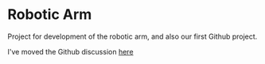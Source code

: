 # Robotic Arm

Project for development of the robotic arm, and also our first Github project.  

I've moved the Github discussion [here](https://github.com/enable-medellin/admin)
